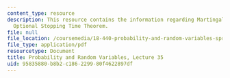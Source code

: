 ```yaml
---
content_type: resource
description: This resource contains the information regarding Martingales and the
  Optional Stopping Time Theorem.
file: null
file_location: /coursemedia/18-440-probability-and-random-variables-spring-2014/95835880b8b2c186229980f4622897df_MIT18_440S14_Lecture35.pdf
file_type: application/pdf
resourcetype: Document
title: Probability and Random Variables, Lecture 35
uid: 95835880-b8b2-c186-2299-80f4622897df
---
```

